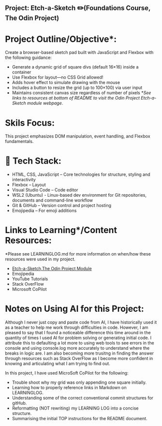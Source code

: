  ## Project: Etch-a-Sketch ✏️(Foundations Course, The Odin Project) ##

# Project Outline/Objective*: #
Create a browser-based sketch pad built with JavaScript and Flexbox with the following guidance:
- Generate a dynamic grid of square divs (default 16×16) inside a container
- Use Flexbox for layout—no CSS Grid allowed!
- Adds hover effect to simulate drawing with the mouse
- Includes a button to resize the grid (up to 100×100) via user input
- Maintains consistent canvas size regardless of number of pixels
**See links to resources at bottom of README to visit the Odin Project Etch-a-Sketch module webpage*. 

# Skils Focus: #
This project emphasizes DOM manipulation, event handling, and Flexbox fundamentals.

# 🧰 Tech Stack: #
- HTML, CSS, JavaScript – Core technologies for structure, styling and interactivity
- Flexbox – Layout
- Visual Studio Code – Code editor
- WSL2 (Ubuntu) - Linux-based dev environment for Git repositories, documents and command-line  workflow
- Git & GitHub – Version control and project hosting
- Emojipedia – For emoji additions

# Links to Learning*/Content Resources: #
*Please see LEARNINGLOG.md for more information on when/how these resources were used in my project. 
- [Etch-a-Sketch,The Odin Project Module](https://www.theodinproject.com/lessons/foundations-etch-a-sketch)
- Emojipedia
- YouTube Tutorials
- Stack OverFlow
- Microsoft CoPilot

# Notes on Using AI for this Project:
Although I never just copy and paste code from AI, I have historically used it as a teacher to help me work through difficulties in code. However, I am pleased to say that I found a noticeable difference this time around in the quantity of times I used AI for problem solving or generating initial code. I attribute this to defaulting a lot more to using web tools to see errors in the console and using console.log more accurately to understand where the breaks in logic are. I am also becoming more trusitng in finding the answer through resources such as Stack OverFlow as I become more confident in knowing and articulating what I am trying to find out. 

In this project, I have used MicroSoft CoPilot for the following:
- Trouble shoot why my grid was only appending one square initially. 
- Learning how to properly reference links in Markdown on LEARNINGLOG. 
- Understanding some of the correct conventional commit structures for gitHub.
- Reformatting (NOT rewriting) my LEARNING LOG into a concise structure. 
- Summarising the initial TOP instructions for the README document.  

